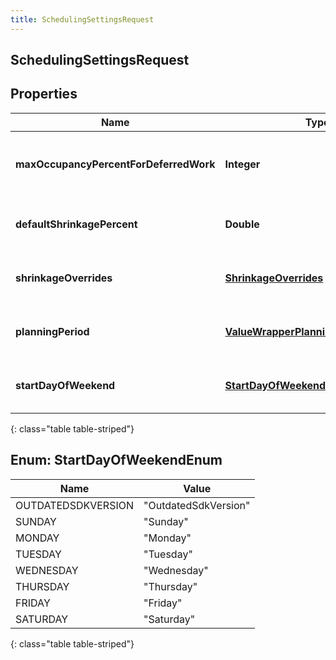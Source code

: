 ```yaml
---
title: SchedulingSettingsRequest
---
```


## SchedulingSettingsRequest

## Properties

| Name                                   | Type                                                                                                 | Description                              | Notes      |
| -------------------------------------- | ---------------------------------------------------------------------------------------------------- | ---------------------------------------- | ---------- |
| **maxOccupancyPercentForDeferredWork** | <!----><!---->**Integer**<!---->                                                                     | Max occupancy percent for deferred work  | [optional] |
| **defaultShrinkagePercent**            | <!----><!---->**Double**<!---->                                                                      | Default shrinkage percent for scheduling | [optional] |
| **shrinkageOverrides**                 | <!----><!---->[**ShrinkageOverrides**](ShrinkageOverrides.md)<!---->                                 | Shrinkage overrides for scheduling       | [optional] |
| **planningPeriod**                     | <!----><!---->[**ValueWrapperPlanningPeriodSettings**](ValueWrapperPlanningPeriodSettings.md)<!----> | Planning period settings for scheduling  | [optional] |
| **startDayOfWeekend**                  | [**StartDayOfWeekendEnum**](#StartDayOfWeekendEnum)<!---->                                           | Start day of weekend for scheduling      | [optional] |

{: class="table table-striped"}

<a name="StartDayOfWeekendEnum"></a>

## Enum: StartDayOfWeekendEnum

| Name               | Value                          |
| ------------------ | ------------------------------ |
| OUTDATEDSDKVERSION | &quot;OutdatedSdkVersion&quot; |
| SUNDAY             | &quot;Sunday&quot;             |
| MONDAY             | &quot;Monday&quot;             |
| TUESDAY            | &quot;Tuesday&quot;            |
| WEDNESDAY          | &quot;Wednesday&quot;          |
| THURSDAY           | &quot;Thursday&quot;           |
| FRIDAY             | &quot;Friday&quot;             |
| SATURDAY           | &quot;Saturday&quot;           |

{: class="table table-striped"}
